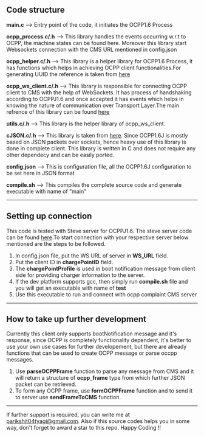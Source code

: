 ## Code structure

**main.c**  -->  Entry point of the code, it initiates the OCPP1.6 Process

**ocpp_process.c/.h**  -->    This library handles the events occurring w.r.t to OCPP, the machine states can be found
here. Moreover this library start Websockets connection with the CMS URL mentioned in config.json

**ocpp_helper.c/.h** -->     This library is a helper library for OCPP1.6 Process, it has functions which helps in achieving OCPP client functionalities.For generating UUID the reference is taken from [here](https://github.com/karelzak/util-linux/tree/master/libuuid)

**ocpp_ws_client.c/.h** -->  This library is responsible for connecting OCPP client to CMS with the help of WebSockets. It has 
process of handshaking according to OCPPJ1.6 and once accepted it has events which helps in knowing the nature of communication over Transport Layer.The main refrence of this library can be found [here](https://github.com/payden/libwsclient)

**utils.c/.h** -->           This library is the helper library of ocpp_ws_client.

**cJSON.c/.h** -->          This library is taken from [here](https://github.com/DaveGamble/cJSON). Since OCPP1.6J is mostly based on JSON packets over sockets, hence heavy use of this library is done in complete client. This library is written in C and does not require any other dependecy and can be easily ported.

**config.json** -->         This is configuration file, all the OCPP1.6J configuration to be set here in JSON format

**compile.sh** -->          This compiles the complete source code and generate executable with name of "main"

---

## Setting up connection

This code is tested with Steve server for OCPPJ1.6. The steve server code can be found [here](https://github.com/RWTH-i5-IDSG/steve).To start connection with your respective server below mentioned are the steps to be followed.

1. In config.json file, put the WS URL of server in **WS_URL** field.
2. Put the client ID in **chargePointID** field.
3. The **chargePointProfile** is used in boot notification message from client side for providing charger information to the server.
4. If the dev platform supports gcc, then simply run **compile.sh** file and you will get an executable with name of **test**
6. Use this executable to run and connect with ocpp complaint CMS server

---

## How to take up further development

Currently this client only supports bootNotification message and it's response, since OCPP is completely functionality dependent, it's better to use your own use cases for further developement, but there are already functions that can be used to create OCPP message or parse occpp messages.

1. Use **parseOCPPFrame** function to parse any message from CMS and it will return a structure of **ocpp_frame** type from which further JSON packet can be retrieved.
2. To form any OCPP frame, use **formOCPPFrame** function and to send it to server use **sendFrameToCMS** function.

---

If further support is required, you can write me at parikshit04tyagi@gmail.com. Also if this source codes helps you in some way, don't forget to award a star to this repo. Happy Coding !!
